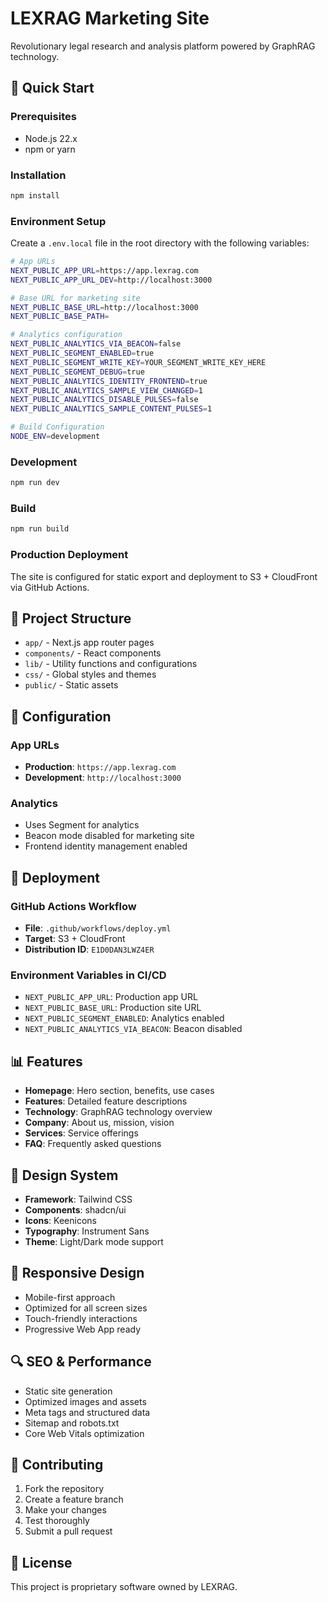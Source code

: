 # LEXRAG Marketing Site

Revolutionary legal research and analysis platform powered by GraphRAG technology.

## 🚀 Quick Start

### Prerequisites
- Node.js 22.x
- npm or yarn

### Installation
```bash
npm install
```

### Environment Setup

Create a `.env.local` file in the root directory with the following variables:

```bash
# App URLs
NEXT_PUBLIC_APP_URL=https://app.lexrag.com
NEXT_PUBLIC_APP_URL_DEV=http://localhost:3000

# Base URL for marketing site
NEXT_PUBLIC_BASE_URL=http://localhost:3000
NEXT_PUBLIC_BASE_PATH=

# Analytics configuration
NEXT_PUBLIC_ANALYTICS_VIA_BEACON=false
NEXT_PUBLIC_SEGMENT_ENABLED=true
NEXT_PUBLIC_SEGMENT_WRITE_KEY=YOUR_SEGMENT_WRITE_KEY_HERE
NEXT_PUBLIC_SEGMENT_DEBUG=true
NEXT_PUBLIC_ANALYTICS_IDENTITY_FRONTEND=true
NEXT_PUBLIC_ANALYTICS_SAMPLE_VIEW_CHANGED=1
NEXT_PUBLIC_ANALYTICS_DISABLE_PULSES=false
NEXT_PUBLIC_ANALYTICS_SAMPLE_CONTENT_PULSES=1

# Build Configuration
NODE_ENV=development
```

### Development
```bash
npm run dev
```

### Build
```bash
npm run build
```

### Production Deployment

The site is configured for static export and deployment to S3 + CloudFront via GitHub Actions.

## 📁 Project Structure

- `app/` - Next.js app router pages
- `components/` - React components
- `lib/` - Utility functions and configurations
- `css/` - Global styles and themes
- `public/` - Static assets

## 🔧 Configuration

### App URLs
- **Production**: `https://app.lexrag.com`
- **Development**: `http://localhost:3000`

### Analytics
- Uses Segment for analytics
- Beacon mode disabled for marketing site
- Frontend identity management enabled

## 🚀 Deployment

### GitHub Actions Workflow
- **File**: `.github/workflows/deploy.yml`
- **Target**: S3 + CloudFront
- **Distribution ID**: `E1D0DAN3LWZ4ER`

### Environment Variables in CI/CD
- `NEXT_PUBLIC_APP_URL`: Production app URL
- `NEXT_PUBLIC_BASE_URL`: Production site URL
- `NEXT_PUBLIC_SEGMENT_ENABLED`: Analytics enabled
- `NEXT_PUBLIC_ANALYTICS_VIA_BEACON`: Beacon disabled

## 📊 Features

- **Homepage**: Hero section, benefits, use cases
- **Features**: Detailed feature descriptions
- **Technology**: GraphRAG technology overview
- **Company**: About us, mission, vision
- **Services**: Service offerings
- **FAQ**: Frequently asked questions

## 🎨 Design System

- **Framework**: Tailwind CSS
- **Components**: shadcn/ui
- **Icons**: Keenicons
- **Typography**: Instrument Sans
- **Theme**: Light/Dark mode support

## 📱 Responsive Design

- Mobile-first approach
- Optimized for all screen sizes
- Touch-friendly interactions
- Progressive Web App ready

## 🔍 SEO & Performance

- Static site generation
- Optimized images and assets
- Meta tags and structured data
- Sitemap and robots.txt
- Core Web Vitals optimization

## 🤝 Contributing

1. Fork the repository
2. Create a feature branch
3. Make your changes
4. Test thoroughly
5. Submit a pull request

## 📄 License

This project is proprietary software owned by LEXRAG.
